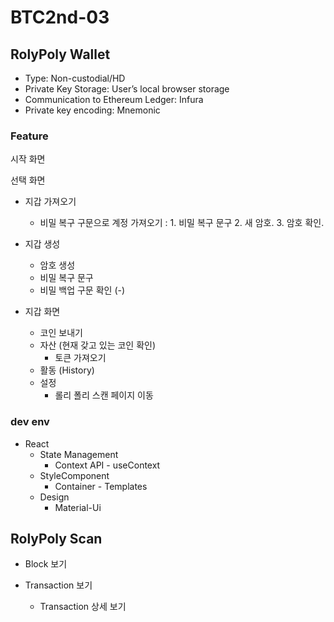 # BTC2nd-03

## RolyPoly Wallet 

- Type: Non-custodial/HD
- Private Key Storage: User’s local browser storage
- Communication to Ethereum Ledger: Infura
- Private key encoding: Mnemonic

### Feature

시작 화면

선택 화면
- 지갑 가져오기
    - 비밀 복구 구문으로 계정 가져오기
        : 1. 비밀 복구 문구 
          2. 새 암호.
          3. 암호 확인.    
- 지갑 생성
    - 암호 생성
    - 비밀 복구 문구
    - 비밀 백업 구문 확인 (-)

- 지갑 화면
    - 코인 보내기
    - 자산 (현재 갖고 있는 코인 확인)
        - 토큰 가져오기
    - 활동 (History)
    - 설정
        - 롤리 폴리 스캔 페이지 이동


### dev env

- React
    - State Management 
        - Context API - useContext
    - StyleComponent
        - Container - Templates
    - Design
        - Material-Ui



## RolyPoly Scan

- Block 보기

- Transaction 보기
    - Transaction 상세 보기
